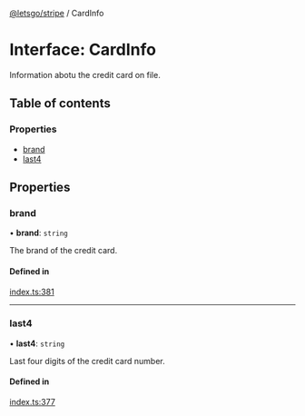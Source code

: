 [@letsgo/stripe](../README.md) / CardInfo

# Interface: CardInfo

Information abotu the credit card on file.

## Table of contents

### Properties

- [brand](CardInfo.md#brand)
- [last4](CardInfo.md#last4)

## Properties

### brand

• **brand**: `string`

The brand of the credit card.

#### Defined in

[index.ts:381](https://github.com/47chapters/letsgo/blob/06da252/packages/stripe/src/index.ts#L381)

___

### last4

• **last4**: `string`

Last four digits of the credit card number.

#### Defined in

[index.ts:377](https://github.com/47chapters/letsgo/blob/06da252/packages/stripe/src/index.ts#L377)
